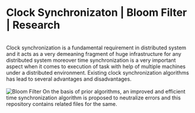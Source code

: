 # Clock Synchronizaton | Bloom Filter | Research
<br/>
Clock synchronization is a fundamental requirement in distributed system and it acts as a very demeaning fragment of huge infrastructure for any distributed system moreover time synchronization is a very important aspect when it comes to execution of task with help of multiple machines under a distributed environment. Existing clock synchronization algorithms has lead to several advantages and disadvantages.
<br/>
<br/>
<img src="https://drive.google.com/file/d/1aU91sZMYOUqfVq-BSKItbZ3DW7cdoS1y/view?usp=sharing" alt="Bloom Filter" />
On the basis of prior algorithms, an improved and efficient time synchronization algorithm is proposed to neutralize errors and this repository contains related files for the same.
